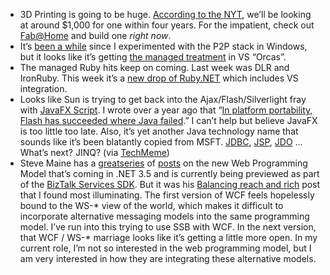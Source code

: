-   3D Printing is going to be huge. [According to the
    NYT](http://www.nytimes.com/2007/05/07/technology/07copy.html?_r=1&oref=slogin),
    we’ll be looking at around \$1,000 for one within four years. For
    the impatient, check out <Fab@Home> and build one *right now*.
-   It’s [been a
    while](http://devhawk.net/2003/12/18/P2P+Revisited.aspx) since I
    experimented with the P2P stack in Windows, but it looks like it’s
    getting [the managed
    treatment](http://blogs.msdn.com/p2p/archive/2007/03/12/writing-peer-to-peer-applications-using-net-part-1-pnrp.aspx)
    in VS “Orcas”.
-   The managed Ruby hits keep on coming. Last week was DLR and
    IronRuby. This week it’s a [new drop of
    Ruby.NET](http://plas.fit.qut.edu.au/Ruby.NET/) which includes VS
    integration.
-   Looks like Sun is trying to get back into the Ajax/Flash/Silverlight
    fray with [JavaFX
    Script](http://www.sun.com/aboutsun/pr/2007-05/sunflash.20070508.2.xml).
    I wrote over a year ago that “[In platform portability, Flash has
    succeeded where Java
    failed](http://devhawk.net/2006/02/04/Flash+The+Other+White+Meat.aspx).”
    I can’t help but believe JavaFX is too little too late. Also, it’s
    yet another Java technology name that sounds like it’s been
    blatantly copied from MSFT.
    [JDBC](http://en.wikipedia.org/wiki/JDBC),
    [JSP](http://en.wikipedia.org/wiki/JavaServer_Pages),
    [JDO](http://en.wikipedia.org/wiki/Java_Data_Objects) … What’s next?
    JINQ? (via [TechMeme](http://www.techmeme.com/070508/p27))
-   Steve Maine has a
    [great](http://hyperthink.net/blog/PermaLink,guid,163e2844-bc01-4f6c-b721-d432666ec966.aspx)[series](http://hyperthink.net/blog/PermaLink,guid,6a82e302-d81a-4494-91dc-f6d60b2d4190.aspx)
    of
    [posts](http://hyperthink.net/blog/PermaLink,guid,40c0cf83-27b1-49e7-8086-c57d1b5007cd.aspx)
    on the new Web Programming Model that’s coming in .NET 3.5 and is
    currently being previewed as part of the [BizTalk Services
    SDK](http://labs.biztalk.net/). But it was his [Balancing reach and
    rich](http://hyperthink.net/blog/PermaLink,guid,1d8eb9d5-2cac-4b6d-ba93-a6c40fab35e2.aspx) post
    that I found most illuminating. The first version of WCF feels
    hopelessly bound to the WS-\* view of the world, which makes it
    difficult to incorporate alternative messaging models into the same
    programming model. I’ve run into this trying to use SSB with WCF. In
    the next version, that WCF / WS-\* marriage looks like it’s getting
    a little more open. In my current role, I’m not so interested in the
    web programming model, but I am very interested in how they are
    integrating these alternative models.


